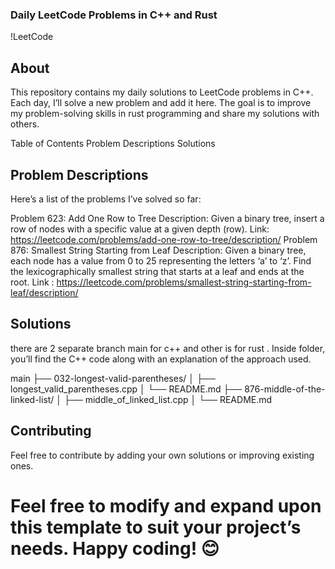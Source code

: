 ### Daily LeetCode Problems in C++ and Rust
!LeetCode

## About
This repository contains my daily solutions to LeetCode problems in C++. Each day, I’ll solve a new problem and add it here. The goal is to improve my problem-solving skills in rust programming and share my solutions with others.

Table of Contents
Problem Descriptions
Solutions

## Problem Descriptions
Here’s a list of the problems I’ve solved so far:

Problem 623: Add One Row to Tree
Description: Given a binary tree, insert a row of nodes with a specific value at a given depth (row).
Link: https://leetcode.com/problems/add-one-row-to-tree/description/
Problem 876: Smallest String Starting from Leaf
Description: Given a binary tree, each node has a value from 0 to 25 representing the letters ‘a’ to ‘z’. Find the lexicographically smallest string that starts at a leaf and ends at the root.
Link : https://leetcode.com/problems/smallest-string-starting-from-leaf/description/

## Solutions
there are 2 separate branch main for c++ and other is for rust . Inside folder, you’ll find the C++ code along with an explanation of the approach used.

main
├── 032-longest-valid-parentheses/
│   ├── longest_valid_parentheses.cpp
│   └── README.md
├── 876-middle-of-the-linked-list/
│   ├── middle_of_linked_list.cpp
│   └── README.md
<!-- same goes for other Rust branch -->

## Contributing
Feel free to contribute by adding your own solutions or improving existing ones. 

# Feel free to modify and expand upon this template to suit your project’s needs. Happy coding! 😊
